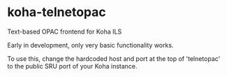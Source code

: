 # koha-telnetopac
Text-based OPAC frontend for Koha ILS

Early in development, only very basic functionality works.

To use this, change the hardcoded host and port at the top of 'telnetopac' to
the public SRU port of your Koha instance.

